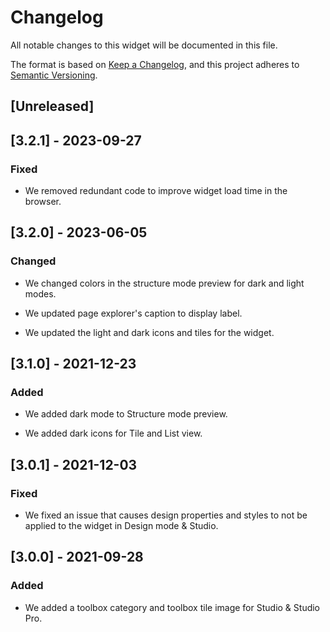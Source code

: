 # Changelog

All notable changes to this widget will be documented in this file.

The format is based on [Keep a Changelog](https://keepachangelog.com/en/1.0.0/), and this project adheres to [Semantic Versioning](https://semver.org/spec/v2.0.0.html).

## [Unreleased]

## [3.2.1] - 2023-09-27

### Fixed

- We removed redundant code to improve widget load time in the browser.

## [3.2.0] - 2023-06-05

### Changed

- We changed colors in the structure mode preview for dark and light modes.

- We updated page explorer's caption to display label.

- We updated the light and dark icons and tiles for the widget.

## [3.1.0] - 2021-12-23

### Added

- We added dark mode to Structure mode preview.

- We added dark icons for Tile and List view.

## [3.0.1] - 2021-12-03

### Fixed

- We fixed an issue that causes design properties and styles to not be applied to the widget in Design mode & Studio.

## [3.0.0] - 2021-09-28

### Added

- We added a toolbox category and toolbox tile image for Studio & Studio Pro.
